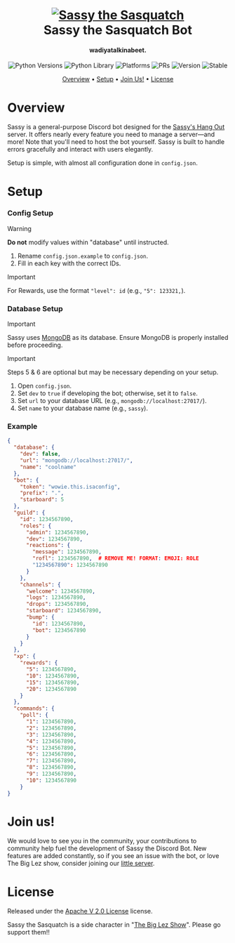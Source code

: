 <h1 align="center">
    <br>
    <a href="https://www.youtube.com/watch?v=9OmR0ypCyOU"><img src="https://i.ytimg.com/vi/QvIgmc2G6lk/maxresdefault.jpg" alt="Sassy the Sasquatch"></a>
    <br>
    Sassy the Sasquatch Bot
    <br>
</h1>

<h4 align="center">wadiyatalkinabeet.</h4>

<p align="center">
    <img alt="Python Versions" src="https://img.shields.io/badge/Python-3.12+-yellow">
    <img alt="Python Library" src="https://img.shields.io/badge/Library-discord.py-blue">
    <img alt="Platforms" src="https://img.shields.io/badge/Platforms-Windows 10 | Windows 11 | Linux (Debian)-green">
    <img alt="PRs" src="https://img.shields.io/badge/PRs-welcome-green">
    <img alt="Version" src="https://img.shields.io/badge/Version-2.3.8-green">
    <img alt="Stable" src="https://img.shields.io/badge/Status-Unstable-red">
</p>

[//]: # (Quick Menu)

<p align="center">
    <a href="#overview">Overview</a>
    •
    <a href="#setup">Setup</a>
    •
    <a href="#join-us">Join Us!</a>
    •
    <a href="#license">License</a>
</p>

# Overview

Sassy is a general-purpose Discord bot designed for the [Sassy's Hang Out](https://discord.gg/HxFxPF3n25) server. It offers nearly every feature you need to manage a server—and more! Note that you'll need to host the bot yourself. Sassy is built to handle errors gracefully and interact with users elegantly.

Setup is simple, with almost all configuration done in `config.json`.

# Setup

### Config Setup
> [!WARNING]
> **Do not** modify values within "database" until instructed.

1. Rename `config.json.example` to `config.json`.
2. Fill in each key with the correct IDs.

> [!IMPORTANT]
> For Rewards, use the format `"level": id` (e.g., `"5": 123321,`).

### Database Setup

> [!IMPORTANT]
> Sassy uses [MongoDB](https://www.mongodb.com/) as its database. Ensure MongoDB is properly installed before proceeding.

> [!IMPORTANT]
> Steps 5 & 6 are optional but may be necessary depending on your setup.

1. Open `config.json`.
2. Set `dev` to `true` if developing the bot; otherwise, set it to `false`.
3. Set `url` to your database URL (e.g., `mongodb://localhost:27017/`).
4. Set `name` to your database name (e.g., `sassy`).

### Example
```json
{
  "database": {
    "dev": false,
    "url": "mongodb://localhost:27017/",
    "name": "coolname"
  },
  "bot": {
    "token": "wowie.this.isaconfig",
    "prefix": ".",
    "starboard": 5
  },
  "guild": {
    "id": 1234567890,
    "roles": {
      "admin": 1234567890,
      "dev": 1234567890,
      "reactions": {
        "message": 1234567890,
        "rofl": 1234567890,  # REMOVE ME! FORMAT: EMOJI: ROLE
        "1234567890": 1234567890
      }
    },
    "channels": {
      "welcome": 1234567890,
      "logs": 1234567890,
      "drops": 1234567890,
      "starboard": 1234567890,
      "bump": {
        "id": 1234567890,
        "bot": 1234567890
      }
    }
  },
  "xp": {
    "rewards": {
      "5": 1234567890,
      "10": 1234567890,
      "15": 1234567890,
      "20": 1234567890
    }
  },
  "commands": {
    "poll": {
      "1": 1234567890,
      "2": 1234567890,
      "3": 1234567890,
      "4": 1234567890,
      "5": 1234567890,
      "6": 1234567890,
      "7": 1234567890,
      "8": 1234567890,
      "9": 1234567890,
      "10": 1234567890
    }
}

```

# Join us!
We would love to see you in the community, your contributions to community help fuel the development of Sassy the Discord Bot. New features are added constantly, so if you see an issue with the bot, or love The Big Lez show, consider joining our [little server](https://discord.gg/HxFxPF3n25).


# License
Released under the [Apache V 2.0 License](LICENSE) license.

Sassy the Sasquatch is a side character in "[The Big Lez Show](https://www.youtube.com/@THEBIGLEZSHOWOFFICIAL)". Please go support them!!
